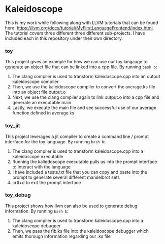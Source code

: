 # Kaleidoscope
This is my work while following along with LLVM tutorials that can be found here: https://llvm.org/docs/tutorial/MyFirstLanguageFrontend/index.html. The tutorial covers three different three different sub-projects. I have included each in this repository under their own directory.
### toy
This project gives an example for how we can use our toy langauge to generate an object file that can be linked into a cpp file. By running `bash b`:
1. The clang compiler is used to transform kaleidoscope.cpp into an output kaleidoscope compiler
2. Then, we use the kaleidoscope compiler to convert the average.ks file into an object file output.o
3. Next, we use the clang compiler again to link output.o into a cpp file and generate an executable main
4. Lastly, we execute the main file and see successful use of our average function defined in average.ks
### toy_jit
This project leverages a jit compiler to create a command line / prompt interface for the toy language. By running `bash b`:
1. The clang compiler is used to transform kaleidoscope.cpp into a kaleidoscope executable
2. Running the kaliedoscope executable pulls us into the prompt interface to interact with the language
3. I have included a tests.txt file that you can copy and paste into the prompt to generate several different mandelbrot sets
4. crtl+d to exit the prompt interface
### toy_debug 
This project shows how llvm can also be used to generate debug information. By running `bash b`:
1. The clang compiler is used to transform kaleidoscope.cpp into a kaleidoscope debugger
2. Then, we pass the fib.ks file into the kaleidoscope debugger which emits thorough information regarding our .ks file

